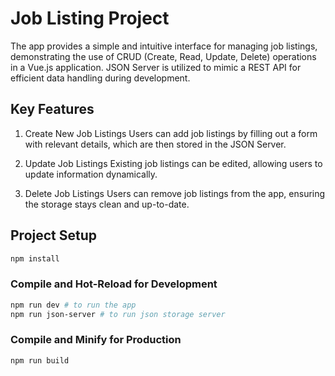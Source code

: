 # Job Listing Project

The app provides a simple and intuitive interface for managing job listings, demonstrating the use of CRUD (Create, Read, Update, Delete) operations in a Vue.js application. JSON Server is utilized to mimic a REST API for efficient data handling during development.

## Key Features

1. Create New Job Listings
   Users can add job listings by filling out a form with relevant details, which are then stored in the JSON Server.

2. Update Job Listings
   Existing job listings can be edited, allowing users to update information dynamically.

3. Delete Job Listings
   Users can remove job listings from the app, ensuring the storage stays clean and up-to-date.

## Project Setup

```sh
npm install
```

### Compile and Hot-Reload for Development

```sh
npm run dev # to run the app
npm run json-server # to run json storage server
```

### Compile and Minify for Production

```sh
npm run build
```
